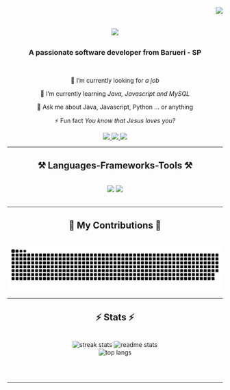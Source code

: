 <img align="right" src="https://visitor-badge.laobi.icu/badge?page_id=CarlosCosta18.CarlosCosta18" />

<h1 align="center">
    <img src="https://readme-typing-svg.herokuapp.com/?font=Righteous&size=35&center=true&vCenter=true&width=500&height=70&duration=4000&lines=Hi+There!+👋;+I'm+Carlos+Costa!;" />
</h1>

<h3 align="center">A passionate software developer from Barueri - SP</h3>

<br/>

<div align="center">
 
 🔭 I’m currently looking for *a job*
 
 🌱 I’m currently learning *Java, Javascript and MySQL*

💬 Ask me about Java, Javascript, Python ... or anything 

⚡ Fun fact *You know that Jesus loves you?*

</div>
 
<div align="center"> 
  <a href="mailto:carloscosta1807@gmail.com">
    <img src="https://img.shields.io/badge/Gmail-333333?style=for-the-badge&logo=gmail&logoColor=red" />
  </a>
  <a href="https://www.linkedin.com/in/carlos-da-costa-5a0147260/" target="_blank">
    <img src="https://img.shields.io/badge/LinkedIn-0077B5?style=for-the-badge&logo=linkedin&logoColor=white" target="_blank" />
  </a>
  <!-- sqlite, safari, google-chrome are other good icon options -->
  <a href="https://github.com/CarlosCosta18?tab=repositories" target="_blank">
     <img src="https://img.shields.io/badge/Portfolio-FF5722?style=for-the-badge&logo=todoist&logoColor=white" target="_blank" />
  </a>
</div>

<hr/>
 
<h2 align="center">⚒️ Languages-Frameworks-Tools ⚒️</h2>
<br/>
<div align="center">
    <img src="https://skillicons.dev/icons?i=bootstrap,html,css,vscode,github,git" />
    <img src="https://skillicons.dev/icons?i=nodejs,python,javascript,java,mysql" /><br>
</div>

<br/>
<hr/>

<div align="center">
  <h2>🐍 My Contributions 🐍</h2>
  <br>
    <picture align="center">
  <source media="(prefers-color-scheme: dark)" srcset="https://raw.githubusercontent.com/CarlosCosta18/CarlosCosta18/output/github-contribution-grid-snake-dark.svg">
  <source media="(prefers-color-scheme: light)" srcset="https://raw.githubusercontent.com/CarlosCosta18/CarlosCosta18/output/github-contribution-grid-snake-dark.svg">
  <img align="center" alt="github contribution grid snake animation" src="https://raw.githubusercontent.com/CarlosCosta18/CarlosCosta18/output/github-contribution-grid-snake.svg">
</picture>
</div>

<hr/>

<h2 align="center">⚡ Stats ⚡</h2>
<br>
<div align=center>
  <img width=390 src="https://github-readme-streak-stats-salesp07.vercel.app/?user=CarlosCosta18&count_private=true&theme=react&border_radius=10" alt="streak stats"/>
  <img width=390 src="https://github-readme-stats-salesp07.vercel.app/api?username=CarlosCosta18&count_private=true&show_icons=true&theme=react&rank_icon=github&border_radius=10" alt="readme stats" />
  <br/>
  <img width=325 align="center" src="https://github-readme-stats-salesp07.vercel.app/api/top-langs/?username=CarlosCosta18&hide=HTML&langs_count=8&layout=compact&theme=react&border_radius=10&size_weight=0.5&count_weight=0.5&exclude_repo=github-readme-stats" alt="top langs" />
</div>

<br/><br/>

<hr/>

<br/>
